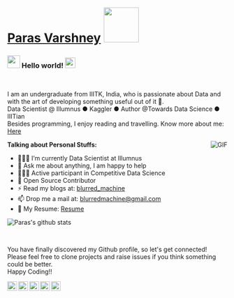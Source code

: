 # [Paras Varshney](https://parasvarshney.ml) <img src="https://github.com/TheDudeThatCode/TheDudeThatCode/blob/master/Assets/Developer.gif" width="80px">

### <img src="https://github.com/TheDudeThatCode/TheDudeThatCode/blob/master/Assets/Hi.gif" width="29px"> Hello world!&nbsp;<img src="https://github.com/TheDudeThatCode/TheDudeThatCode/blob/master/Assets/Earth.gif" width="24px">

<br />

I am an undergraduate from IIITK, India, who is passionate about Data and with the art of developing something useful out of it 🚀.
<br/>
Data Scientist @ Illumnus ● Kaggler ● Author @Towards Data Science ● IIITian
<br/>
Besides programming, I enjoy reading and travelling. Know more about me: <a href="https://parasvarshney.ml">Here</a>


<img align="right" alt="GIF" src="https://media.giphy.com/media/L8K62iTDkzGX6/giphy.gif" />
  
**Talking about Personal Stuffs:**

- 👨🏽‍💻 I’m currently Data Scientist at Illumnus 
- 💬 Ask me about anything, I am happy to help
- 👨🏽‍💼 Active participant in Competitive Data Science
- 🙍  Open Source Contributor
- ⚡️ Read my blogs at: [blurred_machine](https://medium.com/@blurred_machine)
- 📫 Drop me a mail at: blurredmachine@gmail.com
- 📝 My Resume: [Resume](https://parasvarshney.ml/files/pv009_resume.pdf)

![Paras's github stats](https://github-readme-stats.vercel.app/api?username=blurred-machine&show_icons=true&hide_border=true)

<br/>

You have finally discovered my Github profile, so let's get connected!
<br/>
Please feel free to clone projects and raise issues if you think something could be better.
<br/>
Happy Coding!!


<a href="https://twitter.com/blurred_machine">
  <img align="left" alt="Paras Varshney | Twitter" width="22px" src="https://cdn.jsdelivr.net/npm/simple-icons@v3/icons/twitter.svg" />
</a>
<a href="https://www.linkedin.com/in/blurred-machine">
  <img align="left" alt="Paras's LinkdeIn" width="22px" src="https://cdn.jsdelivr.net/npm/simple-icons@v3/icons/linkedin.svg" />
</a>
<a href="https://medium.com/@blurred_machine">
  <img align="left" alt="Paras's Medium" width="22px" src="https://cdn.jsdelivr.net/npm/simple-icons@v3/icons/medium.svg" />
</a>
<a href="https://www.kaggle.com/blurredmachine">
  <img align="left" alt="Paras's Kaggle" width="22px" src="https://cdn.jsdelivr.net/npm/simple-icons@v3/icons/kaggle.svg" />
</a>
<a href="https://www.instagram.com/blurred_machine">
  <img align="left" alt="Paras's Instagram" width="22px" src="https://cdn.jsdelivr.net/npm/simple-icons@v3/icons/instagram.svg" />
</a>

